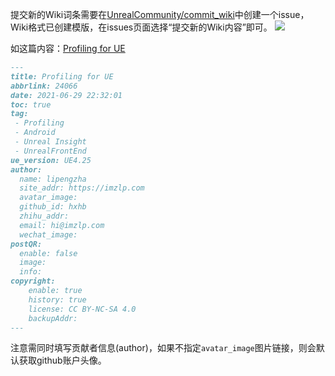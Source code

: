提交新的Wiki词条需要在[UnrealCommunity/commit_wiki](https://github.com/UnrealCommunity/commit_wiki)中创建一个issue，Wiki格式已创建模版，在issues页面选择“提交新的Wiki内容”即可。
![](https://img.imzlp.com/imgs/zlp/picgo/2021/20210705003349.png)

如这篇内容：[Profiling for UE](https://ue5wiki.com/wiki/24066/)

```md
---
title: Profiling for UE
abbrlink: 24066
date: 2021-06-29 22:32:01
toc: true
tag:
 - Profiling
 - Android
 - Unreal Insight
 - UnrealFrontEnd
ue_version: UE4.25
author: 
  name: lipengzha
  site_addr: https://imzlp.com
  avatar_image:
  github_id: hxhb
  zhihu_addr: 
  email: hi@imzlp.com
  wechat_image:
postQR:
  enable: false
  image:
  info: 
copyright:
    enable: true
    history: true
    license: CC BY-NC-SA 4.0
    backupAddr:
---
```
注意需同时填写贡献者信息(author)，如果不指定`avatar_image`图片链接，则会默认获取github账户头像。
